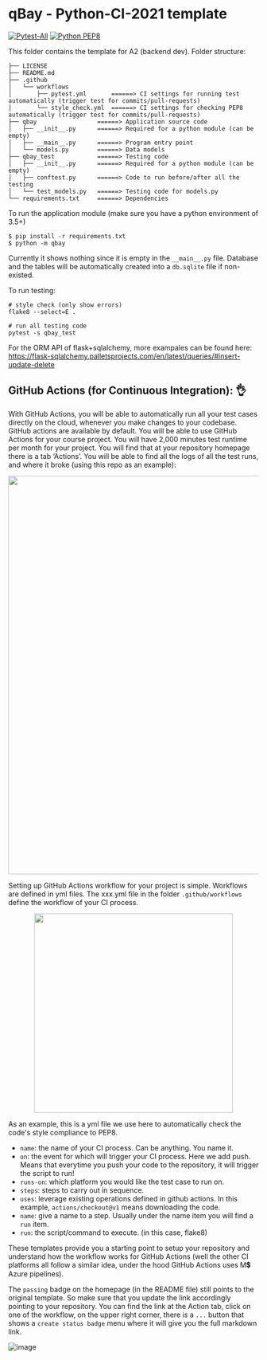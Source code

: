# qBay - Python-CI-2021 template

[![Pytest-All](https://github.com/CISC-CMPE-327/Python-CI-2021/actions/workflows/pytest.yml/badge.svg)](https://github.com/CISC-CMPE-327/Python-CI-2021/actions/workflows/pytest.yml)
[![Python PEP8](https://github.com/CISC-CMPE-327/Python-CI-2021/actions/workflows/style_check.yml/badge.svg)](https://github.com/CISC-CMPE-327/Python-CI-2021/actions/workflows/style_check.yml)

This folder contains the template for A2 (backend dev). Folder structure:

```
├── LICENSE
├── README.md
├── .github
│   └── workflows
│       ├── pytest.yml       ======> CI settings for running test automatically (trigger test for commits/pull-requests)
│       └── style_check.yml  ======> CI settings for checking PEP8 automatically (trigger test for commits/pull-requests)
├── qbay                 ======> Application source code
│   ├── __init__.py      ======> Required for a python module (can be empty)
│   ├── __main__.py      ======> Program entry point
│   └── models.py        ======> Data models
├── qbay_test            ======> Testing code
│   ├── __init__.py      ======> Required for a python module (can be empty)
│   ├── conftest.py      ======> Code to run before/after all the testing
│   └── test_models.py   ======> Testing code for models.py
└── requirements.txt     ======> Dependencies
```

To run the application module (make sure you have a python environment of 3.5+)

```
$ pip install -r requirements.txt
$ python -m qbay
```

Currently it shows nothing since it is empty in the `__main__.py` file.
Database and the tables will be automatically created into a `db.sqlite` file if non-existed.

To run testing:

```
# style check (only show errors)
flake8 --select=E .  

# run all testing code 
pytest -s qbay_test

```

For the ORM API of flask+sqlalchemy, more exampales can be found here:
https://flask-sqlalchemy.palletsprojects.com/en/latest/queries/#insert-update-delete

##  GitHub Actions (for Continuous Integration): :ok_hand:
With GitHub Actions, you will be able to automatically run all your test cases directly on the cloud, whenever you make changes to your codebase. GitHub actions are available by default. You will be able to use GitHub Actions for your course project. You will have 2,000 minutes test runtime per month for your project. You will find that at your repository homepage there is a tab ‘Actions’. You will be able to find all the logs of all the test runs, and where it broke (using this repo as an example): 

<p align="center">
  <img width="800"  src="https://user-images.githubusercontent.com/8474647/135193096-0f2068b9-e3cb-4197-ae8d-91c58f97aba8.png">
</p>

Setting up GitHub Actions workflow for your project is simple. Workflows are defined in yml files. The xxx.yml file in the folder `.github/workflows` define the workflow of your CI process. 

<p align="center">
  <img width="400"  src="https://user-images.githubusercontent.com/8474647/135193263-1bbf3e17-7d5e-4e2a-b864-3577ee00c5ac.png">
</p>

As an example, this is a yml file we use here to automatically check the code's style compliance to PEP8.

- `name`: the name of your CI process. Can be anything. You name it.
- `on`: the event for which will trigger your CI process. Here we add push. Means that everytime you push your code to the repository, it will trigger the script to run!
- `runs-on`: which platform you would like the test case to run on.
- `steps`: steps to carry out in sequence.
- `uses`: leverage existing operations defined in github actions. In this example, `actions/checkout@v1` means downloading the code.
- `name`: give a name to a step. Usually under the name item you will find a `run` item.
- `run`: the script/command to execute. (in this case, flake8)

These templates provide you a starting point to setup your repository and understand how the workflow works for GitHub Actions (well the other CI platforms all follow a similar idea, under the hood GitHub Actions uses M:heavy_dollar_sign: Azure pipelines). 

The `passing` badge on the homepage (in the README file) still points to the original template. So make sure that you update the link accordingly pointing to your repository.  You can find the link at the Action tab, click on one of the workflow, on the upper right corner, there is a `...` button that shows a `create status badge` menu where it will give you the full markdown link.

![image](https://user-images.githubusercontent.com/8474647/135193609-eb84b6f7-e825-4555-b096-69c353d4d71b.png)



